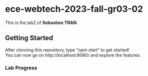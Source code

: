 # ece-webtech-2023-fall-gr03-02
This is the lab2 of **Sebastien TRAN**.  

## Getting Started
After clonning this repository, type "npm start" to get started!  
You can now go on http://localhost:8080/ and explore the features.  

### Lab Progress
